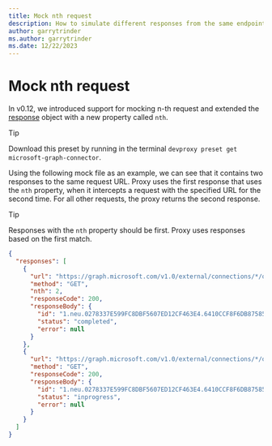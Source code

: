 ```yaml
---
title: Mock nth request
description: How to simulate different responses from the same endpoint
author: garrytrinder
ms.author: garrytrinder
ms.date: 12/22/2023
---
```


# Mock nth request

In v0.12, we introduced support for mocking n-th request and extended the [response](../technical-reference/Response-object.md) object with a new property called `nth`.

> [!TIP]
> Download this preset by running in the terminal `devproxy preset get microsoft-graph-connector`.

Using the following mock file as an example, we can see that it contains two responses to the same request URL. Proxy uses the first response that uses the `nth` property, when it intercepts a request with the specified URL for the second time. For all other requests, the proxy returns the second response.

> [!TIP]
> Responses with the `nth` property should be first. Proxy uses responses based on the first match.

```json
{
  "responses": [
    {
      "url": "https://graph.microsoft.com/v1.0/external/connections/*/operations/*",
      "method": "GET",
      "nth": 2,
      "responseCode": 200,
      "responseBody": {
        "id": "1.neu.0278337E599FC8DBF5607ED12CF463E4.6410CCF8F6DB8758539FB58EB56BF8DC",
        "status": "completed",
        "error": null
      }
    },
    {
      "url": "https://graph.microsoft.com/v1.0/external/connections/*/operations/*",
      "method": "GET",
      "responseCode": 200,
      "responseBody": {
        "id": "1.neu.0278337E599FC8DBF5607ED12CF463E4.6410CCF8F6DB8758539FB58EB56BF8DC",
        "status": "inprogress",
        "error": null
      }
    }
  ]
}
```
